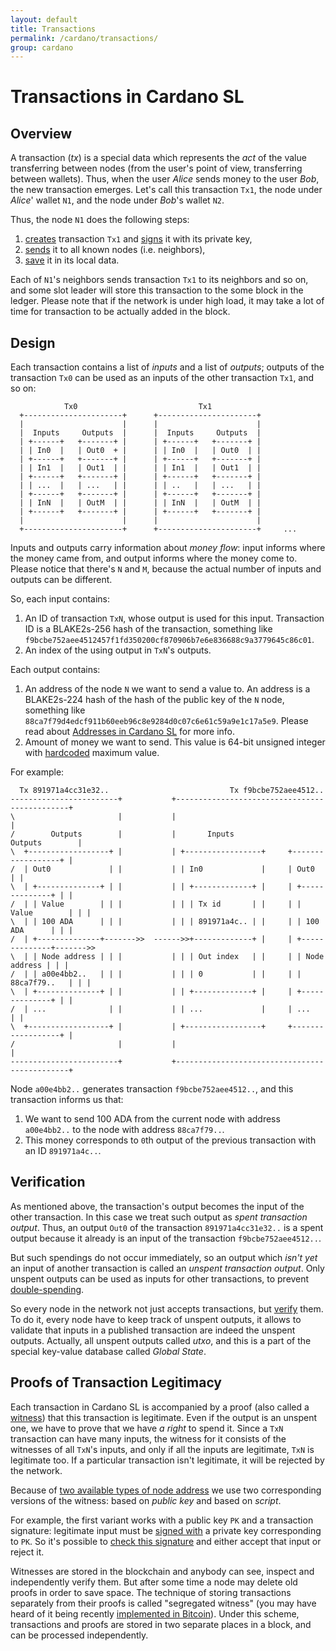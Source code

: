 ```yaml
---
layout: default
title: Transactions
permalink: /cardano/transactions/
group: cardano
---
```

[//]: # (Reviewed at d0d6c2fedefb642744a24b4b0a6d8d7ad11532f6)

# Transactions in Cardano SL

## Overview

A transaction (_tx_) is a special data which represents the _act_ of the value transferring
between nodes (from the user's point of view, transferring between wallets). Thus, when the user
_Alice_ sends money to the user _Bob_, the new transaction emerges. Let's call this
transaction `Tx1`, the node under _Alice_' wallet `N1`, and the node under _Bob_'s wallet `N2`.

Thus, the node `N1` does the following steps:

1. [creates](https://github.com/input-output-hk/cardano-sl/blob/63adb31e813e21ec9da21cfa69984840308bbfa2/src/Pos/Wallet/Tx.hs#L41) transaction `Tx1` and [signs](https://github.com/input-output-hk/cardano-sl/blob/63adb31e813e21ec9da21cfa69984840308bbfa2/src/Pos/Wallet/Tx/Pure.hs#L83) it with its private key,
2. [sends](https://github.com/input-output-hk/cardano-sl/blob/63adb31e813e21ec9da21cfa69984840308bbfa2/src/Pos/Wallet/Tx.hs#L53) it to all known nodes (i.e. neighbors),
3. [save](https://github.com/input-output-hk/cardano-sl/blob/63adb31e813e21ec9da21cfa69984840308bbfa2/src/Pos/Wallet/Tx.hs#L44) it in its local data.

Each of `N1`'s neighbors sends transaction `Tx1` to its neighbors and so on, and some slot leader will store this transaction to the some block in the ledger. Please note that if the network is under high load, it may take a lot of time for transaction to be actually added in the block.

## Design

Each transaction contains a list of _inputs_ and a list of _outputs_; outputs of the transaction `Tx0` can be used as an inputs of the other transaction `Tx1`, and so on:

~~~
            Tx0                           Tx1
  +----------------------+      +----------------------+
  |                      |      |                      |
  |  Inputs     Outputs  |      |  Inputs     Outputs  |
  | +------+   +-------+ |      | +------+   +-------+ |
  | | In0  |   | Out0  + |      | | In0  |   | Out0  | |
  | +------+   +-------+ |      | +------+   +-------+ |
  | | In1  |   | Out1  | |      | | In1  |   | Out1  | |
  | +------+   +-------+ |      | +------+   +-------+ |
  | | ...  |   | ...   | |      | | ..   |   | ...   | |
  | +------+   +-------+ |      | +------+   +-------+ |
  | | InN  |   | OutM  | |      | | InN  |   | OutM  | |
  | +------+   +-------+ |      | +------+   +-------+ |
  |                      |      |                      |
  +----------------------+      +----------------------+     ...
~~~

Inputs and outputs carry information about _money flow_: input informs where the money came from, and output informs where the money come to.
Please notice that there's `N` and `M`, because the actual number of inputs and outputs can be different.

So, each input contains:

1. An ID of transaction `TxN`, whose output is used for this input. Transaction ID is a BLAKE2s-256 hash of the transaction, something like `f9bcbe752aee4512457f1fd350200cf870906b7e6e836688c9a3779645c86c01`.
2. An index of the using output in `TxN`'s outputs.

Each output contains:

1. An address of the node `N` we want to send a value to. An address is a BLAKE2s-224 hash of the hash of the public key of the `N` node, something like `88ca7f79d4edcf911b60eeb96c8e9284d0c07c6e61c59a9e1c17a5e9`. Please read about [Addresses in Cardano SL](/cardano/addresses/) for more info.
2. Amount of money we want to send. This value is 64-bit unsigned integer with [hardcoded](https://github.com/input-output-hk/cardano-sl/blob/63adb31e813e21ec9da21cfa69984840308bbfa2/src/Pos/Types/Core.hs#L88) maximum value.

For example:

~~~
  Tx 891971a4cc31e32..                           Tx f9bcbe752aee4512..
------------------------+           +----------------------------------------------+
\                       |           |                                              |
/        Outputs        |           |       Inputs                  Outputs        |
\  +------------------+ |           | +-----------------+     +------------------+ |
/  | Out0             | |           | | In0             |     | Out0             | |
\  | +--------------+ | |           | | +-------------+ |     | +--------------+ | |
/  | | Value        | | |           | | | Tx id       | |     | | Value        | | |
\  | | 100 ADA      | | |           | | | 891971a4c.. | |     | | 100 ADA      | | |
/  | +--------------+------->>  ------>>+-------------+ |     | +--------------+------->>
\  | | Node address | | |           | | | Out index   | |     | | Node address | | |
/  | | a00e4bb2..   | | |           | | | 0           | |     | | 88ca7f79..   | | |
\  | +--------------+ | |           | | +-------------+ |     | +--------------+ | |
/  | ...              | |           | | ...             |     | ...              | |
\  +------------------+ |           | +-----------------+     +------------------+ |
/                       |           |                                              |
------------------------+           +----------------------------------------------+
~~~

Node `a00e4bb2..` generates transaction `f9bcbe752aee4512..`, and this transaction informs us that:

1. We want to send 100 ADA from the current node with address `a00e4bb2..` to the node with address `88ca7f79..`.
2. This money corresponds to `0`th output of the previous transaction with an ID `891971a4c..`.

## Verification

As mentioned above, the transaction's output becomes the input of the other transaction. In this case we treat such
output as _spent transaction output_. Thus, an output `Out0` of the transaction `891971a4cc31e32..` is a spent output
because it already is an input of the transaction `f9bcbe752aee4512..`.

But such spendings do not occur immediately, so an output which _isn't yet_ an input of another transaction is
called an _unspent transaction output_. Only unspent outputs can be used as inputs for other transactions,
to prevent [double-spending](https://en.bitcoin.it/wiki/Double-spending).

So every node in the network not just accepts transactions, but [verify](https://github.com/input-output-hk/cardano-sl/blob/63adb31e813e21ec9da21cfa69984840308bbfa2/src/Pos/Types/Tx.hs#L91) them. To do it,
every node have to keep track of unspent outputs, it allows to validate that
inputs in a published transaction are indeed the unspent outputs. Actually,
all unspent outputs called _utxo_, and this is a part of the special key-value
database called _Global State_.

## Proofs of Transaction Legitimacy

Each transaction in Cardano SL is accompanied by a proof (also called a
[witness](https://github.com/input-output-hk/cardano-sl/blob/63adb31e813e21ec9da21cfa69984840308bbfa2/src/Pos/Types/Types.hs#L93)) that this transaction is legitimate. Even if the output is an unspent one,
we have to prove that we have _a right_ to spend it. Since a `TxN` transaction can have many inputs, the witness for it consists of the witnesses of all `TxN`'s inputs,
and only if all the inputs are legitimate, `TxN` is legitimate too. If a particular transaction
isn't legitimate, it will be rejected by the network.

Because of [two available types of node address](/cardano/addresses/#what-does-an-address-look-like)
we use two corresponding versions of the witness: based on _public key_ and based on _script_.

For example, the first variant works with a public key `PK` and a transaction signature: legitimate input must be
[signed with](https://github.com/input-output-hk/cardano-sl/blob/63adb31e813e21ec9da21cfa69984840308bbfa2/src/Pos/Wallet/Tx/Pure.hs#L81) a private key corresponding to `PK`. So it's possible to [check this signature](https://github.com/input-output-hk/cardano-sl/blob/63adb31e813e21ec9da21cfa69984840308bbfa2/src/Pos/Types/Tx.hs#L231)
and either accept that input or reject it.

Witnesses are stored in the blockchain and anybody can see, inspect
and independently verify them. But after some time a node may delete old proofs in order to save space.
The technique of storing transactions separately from their proofs is
called "segregated witness" (you may have heard of it being recently
[implemented in Bitcoin](https://bitcoincore.org/en/2016/01/26/segwit-benefits/)).
Under this scheme, transactions and proofs are stored in two separate places in a block,
and can be processed independently.
